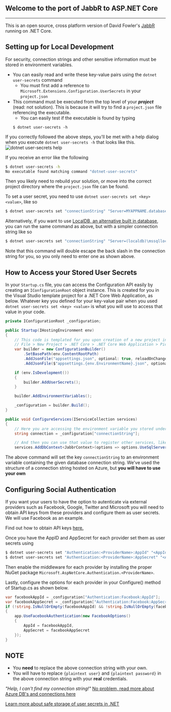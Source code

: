 ## Welcome to the port of JabbR to ASP.NET Core
---
This is an open source, cross platform version of David Fowler's [JabbR](https://github.com/JabbR/JabbR) running on .NET Core.

## Setting up for Local Development
 For security, connection strings and other sensitive information must be stored in environment variables.
 - You can easily read and write these key-value pairs using the `dotnet user-secrets` command
   - You must first add a reference to `Microsoft.Extensions.Configuration.UserSecrets` in your `project.json`
 - This command must be executed from the top level of your ***project*** (read: not solution). This is
   because it will try to find a `project.json` file referencing the executable.
   - You can easily test if the executable is found by typing 
   ```
   $ dotnet user-secrets -h
   ```

 If you correctly followed the above steps, you'll be met with a help dialog when you execute
 `dotnet user-secrets -h` that looks like this. ![dotnet user-secrets help](https://i.gyazo.com/9220f055788ff9bb6cd24da9a14e6076.png)

 If you receive an error like the following
 ```bash
$ dotnet user-secrets -h
No executable found matching command "dotnet-user-secrets"
 ```

 Then you likely need to rebuild your solution, or move into the correct project directory where the `project.json` file can be found.

To set a user secret, you need to use `dotnet user-secrets set <key> <value>`, like so

```bash
$ dotnet user-secrets set "connectionString" "Server=MYAPPNAME.database.windows.net,1433;Initial Catalog=MYCATALOG;Persist Security Info=False;User ID={plaintext user};Password={plaintext password};MultipleActiveResultSets=False;Encrypt=True;TrustServerCertificate=False;Connection Timeout=30;"
```

Alternatively, if you want to use [LocalDB, an alternative built in database](https://blogs.msdn.microsoft.com/sqlexpress/2011/07/12/introducing-localdb-an-improved-sql-express/), you 
can run the same command as above, but with a simpler connection string like so

```bash
$ dotnet user-secrets set "connectionString" "Server=(localdb)\mssqllocaldb;Database=JabbRCore;Trusted_Connection=True;MultipleActiveResultSets=true"
```

Note that this command will double escape the back slash in the connection string for you, so you only need to enter one as shown above.

## How to Access your Stored User Secrets

In your `Startup.cs` file, you can access the Configuration API easily by creating an `IConfigurationRoot` object instance.
This is created for you in the Visual Studio template project for a .NET Core Web Application, as below. 
Whatever key you defined for your key-value pair when you used `dotnet user-secrets set <key> <value>` is what you will
use to access that value in your code.

```csharp
private IConfigurationRoot _configuration;

public Startup(IHostingEnvironment env)
{
    // This code is templated for you upon creation of a new project in Visual Studio
    // File > New Project > .NET Core > .NET Core Web Application > Pick any of Empty, Web API, or Web Application
    var builder = new ConfigurationBuilder()
        .SetBasePath(env.ContentRootPath)
        .AddJsonFile("appsettings.json", optional: true, reloadOnChange: true)
        .AddJsonFile($"appsettings.{env.EnvironmentName}.json", optional: true);

    if (env.IsDevelopment())
    {
        builder.AddUserSecrets();
    }

    builder.AddEnvironmentVariables();

    _configuration = builder.Build();
}

public void ConfigureServices(IServiceCollection services)
{
    // Here you are accessing the environment variable you stored under the key "connectionString"
    string connection = _configuration["connectionString"];

    // And then you can use that value to register other services, like your database.
    services.AddDbContext<JabbrContext>(options => options.UseSqlServer(connection));
```

The above command will set the key `connectionString` to an environment variable containing the given database connection string.
We've used the structure of a connection string hosted on Azure, but **you will have to use your own**

## Configuring Social Authentication

If you want your users to have the option to autenticate via external providers such as Facebook, Google, Twitter and Microsoft 
you will need to obtain API keys from these providers and configure them as user secrets. We will use Facebook as an example.

Find out how to obtain API keys [here.](https://docs.asp.net/en/latest/security/authentication/sociallogins.html)

Once you have the AppID and AppSecret for each provider set them as user secrets using 

```bash
$ dotnet user-secrets set "Authentication:<ProviderName>:AppId" "<AppId>"
$ dotnet user-secrets set "Authentication:<ProviderName>:AppSecret" "<AppSecret>"
```

Then enable the middleware for each provider by installing the proper NuGet package `Microsoft.AspNetCore.Authentication.<ProviderName>`.

Lastly, configure the options for each provider in your Configure() method of Startup.cs as shown below.

```csharp
var facebookAppId = _configuration["Authentication:Facebook:AppId"];
var facebookAppSecret = _configuration["Authentication:Facebook:AppSecret"];
if (!string.IsNullOrEmpty(facebookAppId) && !string.IsNullOrEmpty(facebookAppSecret))
{
    app.UseFacebookAuthentication(new FacebookOptions()
    {
        AppId = facebookAppId,
        AppSecret = facebookAppSecret
    });
}
```

## NOTE

 - You **need** to replace the above connection string with your own.
 - You will have to replace `{plaintext user}` and `{plaintext password}` in the above connection string with your **real** credentials.

*"Help, I can't find my connection string!"* 
[No problem, read more about Azure DB's and connections here](https://azure.microsoft.com/en-us/documentation/articles/sql-database-develop-dotnet-simple/)

[Learn more about safe storage of user secrets in .NET](https://docs.asp.net/en/latest/fundamentals/configuration.html)